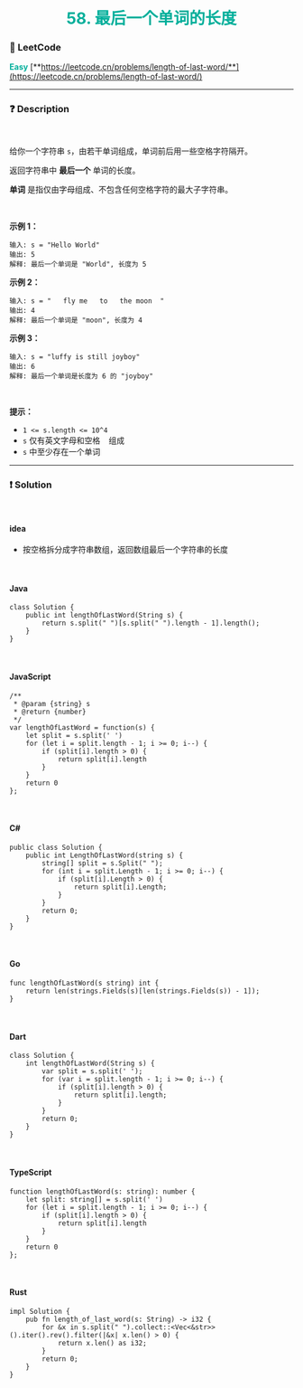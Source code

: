 <h1 style="text-align: center;"> <span style="color: #00AF9B;">58. 最后一个单词的长度</span> </h1>

### 🚀 LeetCode

<base target="_blank">

<span style="color: #00AF9B;">**Easy**</span> [**https://leetcode.cn/problems/length-of-last-word/**](https://leetcode.cn/problems/length-of-last-word/)

---

### ❓ Description

<br/>

给你一个字符串 `s`，由若干单词组成，单词前后用一些空格字符隔开。

返回字符串中 **最后一个** 单词的长度。

**单词** 是指仅由字母组成、不包含任何空格字符的最大子字符串。

<br/>

**示例 1：**

```
输入: s = "Hello World"
输出: 5
解释: 最后一个单词是 "World", 长度为 5
```

**示例 2：**

```
输入: s = "   fly me   to   the moon  "
输出: 4
解释: 最后一个单词是 "moon", 长度为 4
```

**示例 3：**

```
输入: s = "luffy is still joyboy"
输出: 6
解释: 最后一个单词是长度为 6 的 "joyboy"
```

<br/>

**提示：**

* `1 <= s.length <= 10^4`
* `s` 仅有英文字母和空格 ` ` 组成
* `s` 中至少存在一个单词

---

### ❗ Solution

<br/>

#### idea

* 按空格拆分成字符串数组，返回数组最后一个字符串的长度

<br/>

#### Java

```
class Solution {
    public int lengthOfLastWord(String s) {
        return s.split(" ")[s.split(" ").length - 1].length();
    }
}
```

<br/>

#### JavaScript

```
/**
 * @param {string} s
 * @return {number}
 */
var lengthOfLastWord = function(s) {
    let split = s.split(' ')
    for (let i = split.length - 1; i >= 0; i--) {
        if (split[i].length > 0) {
            return split[i].length
        }
    }
    return 0
};
```

<br/>

#### C#

```
public class Solution {
    public int LengthOfLastWord(string s) {
        string[] split = s.Split(" ");
        for (int i = split.Length - 1; i >= 0; i--) {
            if (split[i].Length > 0) {
                return split[i].Length;
            }
        }
        return 0;
    }
}
```

<br/>

#### Go

```
func lengthOfLastWord(s string) int {
    return len(strings.Fields(s)[len(strings.Fields(s)) - 1]);
}
```

<br/>

#### Dart

```
class Solution {
    int lengthOfLastWord(String s) {
        var split = s.split(' ');
        for (var i = split.length - 1; i >= 0; i--) {
            if (split[i].length > 0) {
                return split[i].length;
            }
        }
        return 0;
    }
}
```

<br/>

#### TypeScript

```
function lengthOfLastWord(s: string): number {
    let split: string[] = s.split(' ')
    for (let i = split.length - 1; i >= 0; i--) {
        if (split[i].length > 0) {
            return split[i].length
        }
    }
    return 0
};
```

<br/>

#### Rust

```
impl Solution {
    pub fn length_of_last_word(s: String) -> i32 {
        for &x in s.split(" ").collect::<Vec<&str>>().iter().rev().filter(|&x| x.len() > 0) {
            return x.len() as i32;
        }
        return 0;
    }
}
```
